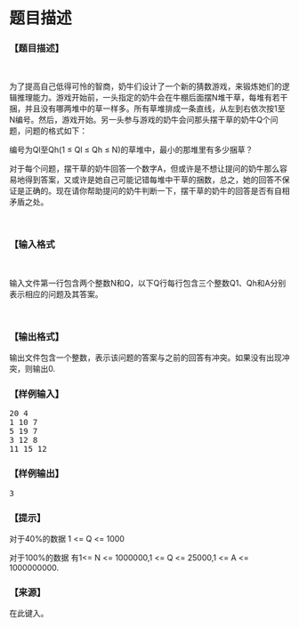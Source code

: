 # 题目描述


<h3>
【题目描述】
</h3>
<p>
<br/>
</p>
<p>
为了提高自己低得可怜的智商，奶牛们设计了一个新的猜数游戏，来锻炼她们的逻辑推理能力。游戏开始前，一头指定的奶牛会在牛棚后面摆N堆干草，每堆有若干捆，并且没有哪两堆中的草一样多。所有草堆排成一条直线，从左到右依次按1至N编号。然后，游戏开始。另一头参与游戏的奶牛会问那头摆干草的奶牛Q个问题，问题的格式如下：
</p>
<p>
编号为Ql至Qh(1 ≤ Ql ≤ Qh ≤ N)的草堆中，最小的那堆里有多少捆草？
</p>
<p>
对于每个问题，摆干草的奶牛回答一个数字A，但或许是不想让提问的奶牛那么容易地得到答案，又或许是她自己可能记错每堆中干草的捆数，总之，她的回答不保证是正确的。现在请你帮助提问的奶牛判断一下，摆干草的奶牛的回答是否有自相矛盾之处。
</p>
<p>
<br/>
</p>
<h3>
【输入格式
</h3>
<p>
<br/>
</p>
<p>
输入文件第一行包含两个整数N和Q，以下Q行每行包含三个整数Q1、Qh和A分别表示相应的问题及其答案。
</p>
<p>
<br/>
</p>
<h3>
【输出格式】
</h3>
<p>
输出文件包含一个整数，表示该问题的答案与之前的回答有冲突。如果没有出现冲突，则输出0.
</p>
<h3>
【样例输入】
</h3>
<pre>20 4
1 10 7
5 19 7
3 12 8
11 15 12
</pre>
<h3>
【样例输出】
</h3>
<pre>3
</pre>
<h3>
【提示】
</h3>
<p>
对于40%的数据 1 &lt;= Q &lt;= 1000
</p>
<p>
对于100%的数据 有1&lt;= N &lt;= 1000000,1 &lt;= Q &lt;= 25000,1 &lt;= A &lt;= 1000000000.
</p>
<h3>
【来源】
</h3>
<p>
在此键入。
</p>
